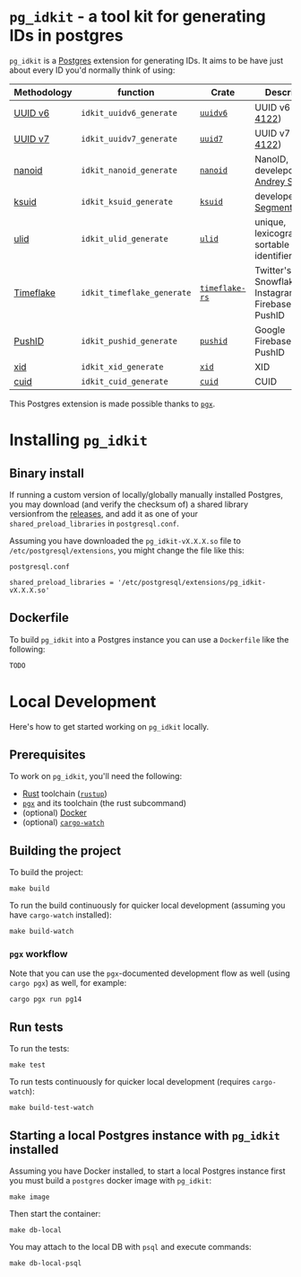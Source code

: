 # `pg_idkit` - a tool kit for generating IDs in postgres

`pg_idkit` is a [Postgres][postgres] extension for generating IDs. It aims to be have just about every ID you'd normally think of using:

| Methodology            | function                   | Crate                                                   | Description                                              |
|------------------------|----------------------------|---------------------------------------------------------|----------------------------------------------------------|
| [UUID v6][uuidv6]      | `idkit_uuidv6_generate`    | [`uuidv6`](https://crates.io/crates/uuidv6)             | UUID v6 ([RFC 4122][rfc-4122-update])                    |
| [UUID v7][uuidv7]      | `idkit_uuidv7_generate`    | [`uuid7`](https://crates.io/crates/uuid7)               | UUID v7 ([RFC 4122][rfc-4122-update])                    |
| [nanoid][nanoid]       | `idkit_nanoid_generate`    | [`nanoid`](https://crates.io/crates/nanoid)             | NanoID, develepod by [Andrey Sitnik][github-ai]          |
| [ksuid][ksuid]         | `idkit_ksuid_generate`     | [`ksuid`](https://crates.io/crates/ksuid)               | developed by [Segment][segment]                          |
| [ulid][ulid]           | `idkit_ulid_generate`      | [`ulid`](https://crates.io/crates/ulid)                 | unique, lexicographically sortable identifiers           |
| [Timeflake][timeflake] | `idkit_timeflake_generate` | [`timeflake-rs`](https://crates.io/crates/timeflake-rs) | Twitter's Snowflake + Instagram's ID + Firebase's PushID |
| [PushID][pushid]       | `idkit_pushid_generate`    | [`pushid`](https://crates.io/crates/pushid)             | Google Firebase's PushID                                 |
| [xid][xid]             | `idkit_xid_generate`       | [`xid`](https://crates.io/crates/xid)                   | XID                                                      |
| [cuid][cuid]           | `idkit_cuid_generate`      | [`cuid`](https://crates.io/crates/cuid)                 | CUID                                                     |

This Postgres extension is made possible thanks to [`pgx`][pgx].

# Installing `pg_idkit`

## Binary install

If running a custom version of locally/globally manually installed Postgres, you may download (and verify the checksum of) a shared library versionfrom the [releases](/releases), and add it as one of your `shared_preload_libraries` in `postgresql.conf`.

Assuming you have downloaded the `pg_idkit-vX.X.X.so` file to `/etc/postgresql/extensions`, you might change the file like this:

`postgresql.conf`
```
shared_preload_libraries = '/etc/postgresql/extensions/pg_idkit-vX.X.X.so'
```

## Dockerfile

To build `pg_idkit` into a Postgres instance you can use a `Dockerfile` like the following:

```dockerfile
TODO
```

# Local Development

Here's how to get started working on `pg_idkit` locally.

## Prerequisites

To work on `pg_idkit`, you'll need the following:

- [Rust][rust] toolchain ([`rustup`][rustup])
- [`pgx`][pgx] and its toolchain (the rust subcommand)
- (optional) [Docker][docker]
- (optional) [`cargo-watch`][cargo-watch]

## Building the project

To build the project:

```console
make build
```

To run the build continuously for quicker local development (assuming you have `cargo-watch` installed):

```console
make build-watch
```

### `pgx` workflow

Note that you can use the `pgx`-documented development flow as well (using `cargo pgx`) as well, for example:

```console
cargo pgx run pg14
```

## Run tests

To run the tests:

```console
make test
```

To run tests continuously for quicker local development (requires `cargo-watch`):

```console
make build-test-watch
```

## Starting a local Postgres instance with `pg_idkit` installed

Assuming you have Docker installed, to start a local Postgres instance first you must build a `postgres` docker image with `pg_idkit`:

```console
make image
```

Then start the container:

```console
make db-local
```

You may attach to the local DB with `psql` and execute commands:

```console
make db-local-psql
```

[pgx]: https://github.com/tcdi/pgx
[github-ai]: https://github.com/ai
[rfc-4122-update]: https://datatracker.ietf.org/doc/html/draft-peabody-dispatch-new-uuid-format-04
[cargo-watch]: https://github.com/passcod/cargo-watch
[uuidv1]: https://en.wikipedia.org/wiki/Universally_unique_identifier#Version_1_(date-time_and_MAC_address)
[ksuid]: https://github.com/segmentio/ksuid
[ulid]: https://github.com/ulid/spec
[pushid]: https://firebase.googleblog.com/2015/02/the-2120-ways-to-ensure-unique_68.html
[cuid]: https://github.com/ericelliott/cuid
[xid]: https://github.com/rs/xid
[objectid]: https://www.mongodb.com/docs/manual/reference/method/ObjectId/
[nanoid]: https://www.npmjs.com/package/nanoid
[wiki-uuid]: https://en.wikipedia.org/wiki/Universally_unique_identifier
[twitter]: https://blog.twitter.com/engineering
[wiki-mac-address]: https://en.wikipedia.org/wiki/MAC_address
[instagram]: instagram-engineering.com/
[p-pearcy]: https://github.com/ppearcy/elasticflake
[segment]: https://segment.com/blog/engineering/
[r-tallent]: https://github.com/richardtallent
[a-chilton]: https://github.com/chilts
[it-cabrera]: https://darkghosthunter.medium.com/
[sony]: https://github.com/sony
[t-pawlak]: https://github.com/T-PWK
[a-feerasta]: https://github.com/alizain
[google]: https://google.com
[o-poitrey]: https://github.com/rs
[mongodb]: https://www.mongodb.com/blog/channel/engineering-blog
[e-elliott]: https://github.com/ericelliott
[wiki-gregorian]: https://en.wikipedia.org/wiki/Gregorian_calendar
[rust]: https://rust-lang.org
[pgx]: https://github.com/tcdi/pgx
[pg-docs-operator-classes]: https://www.postgresql.org/docs/current/indexes-opclass.html
[repo]: https://github.com/t3hmrman/pg_idkit
[oryx-pro]: https://system76.com/laptops/oryx
[pgstattuple]: https://www.postgresql.org/docs/current/pgstattuple.html
[uuidv6]: https://www.ietf.org/archive/id/draft-peabody-dispatch-new-uuid-format-01.html
[uuidv7]: https://www.ietf.org/archive/id/draft-peabody-dispatch-new-uuid-format-01.html
[twitter-snowflake]: https://blog.twitter.com/engineering/en_us/a/2010/announcing-snowflake
[timeflake]: https://github.com/anthonynsimon/timeflake
[postgres]: https://postgresql.org
[rustup]: https://rust-lang.github.io/rustup
[docker]: https://docs.docker.com/get-started/overview/

